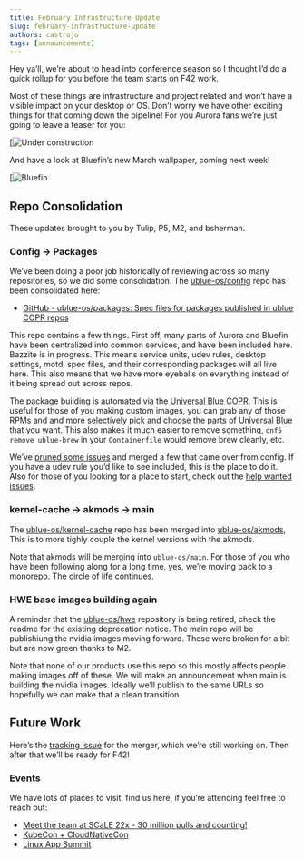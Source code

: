 ```yaml
--- 
title: February Infrastructure Update
slug: february-infrastructure-update
authors: castrojo
tags: [announcements]
---
```


Hey ya’ll, we’re about to head into conference season so I thought I’d do a quick rollup for you before the team starts on F42 work.

Most of these things are infrastructure and project related and won’t have a visible impact on your desktop or OS. Don’t worry we have other exciting things for that coming down the pipeline! For you Aurora fans we’re just going to leave a teaser for you:

[![Under construction](https://global.discourse-cdn.com/free1/uploads/univeral_blue/optimized/2X/1/18122dcea8f16f89c0807771288e6b93698cf055_2_517x320.jpeg)

And have a look at Bluefin’s new March wallpaper, coming next week!

[![Bluefin](https://global.discourse-cdn.com/free1/uploads/univeral_blue/optimized/2X/6/6e4b5cf70a58deb74c0e2a57d0419c686865ed54_2_517x291.jpeg)


## Repo Consolidation

These updates brought to you by Tulip, P5, M2, and bsherman.

### Config → Packages

We’ve been doing a poor job historically of reviewing across so many repositories, so we did some consolidation. The [ublue-os/config](https://github.com/ublue-os/config) repo has been consolidated here:

-   [GitHub - ublue-os/packages: Spec files for packages published in ublue COPR repos](https://github.com/ublue-os/packages)

This repo contains a few things. First off, many parts of Aurora and Bluefin have been centralized into common services, and have been included here. Bazzite is in progress. This means service units, udev rules, desktop settings, motd, spec files, and their corresponding packages will all live here. This also means that we have more eyeballs on everything instead of it being spread out across repos.

The package building is automated via the [Universal Blue COPR](https://copr.fedorainfracloud.org/coprs/ublue-os/packages/packages/). This is useful for those of you making custom images, you can grab any of those RPMs and and more selectively pick and choose the parts of Universal Blue that you want. This also makes it much easier to remove something, `dnf5 remove ublue-brew` in your `Containerfile` would remove brew cleanly, etc.

We’ve [pruned some issues](https://github.com/ublue-os/packages/issues) and merged a few that came over from config. If you have a udev rule you’d like to see included, this is the place to do it. Also for those of you looking for a place to start, check out the [help wanted issues](https://github.com/ublue-os/packages/issues?q=is%3Aissue%20state%3Aopen%20label%3A%22help%20wanted%22).

### kernel-cache → akmods → main

The [ublue-os/kernel-cache](https://github.com/ublue-os/kernel-cache) repo has been merged into [ublue-os/akmods](https://github.com/ublue-os/akmods), This is to more tighly couple the kernel versions with the akmods.

Note that akmods will be merging into `ublue-os/main`. For those of you who have been following along for a long time, yes, we’re moving back to a monorepo. The circle of life continues.

### HWE base images building again

A reminder that the [ublue-os/hwe](https://github.com/ublue-os/hwe) repository is being retired, check the readme for the existing deprecation notice. The main repo will be publishiung the nvidia images moving forward. These were broken for a bit but are now green thanks to M2.

Note that none of our products use this repo so this mostly affects people making images off of these. We will make an announcement when main is building the nvidia images. Ideally we’ll publish to the same URLs so hopefully we can make that a clean transition.

## Future Work

Here’s the [tracking issue](https://github.com/ublue-os/main/issues/691) for the merger, which we’re still working on. Then after that we’ll be ready for F42!

### Events

We have lots of places to visit, find us here, if you’re attending feel free to reach out:

-   [Meet the team at SCaLE 22x - 30 million pulls and counting!](https://universal-blue.discourse.group/t/meet-the-team-at-scale-22x-30-million-pulls-and-counting/6635)
-   [KubeCon + CloudNativeCon](https://events.linuxfoundation.org/kubecon-cloudnativecon-europe)
-   [Linux App Summit](https://linuxappsummit.org/)
